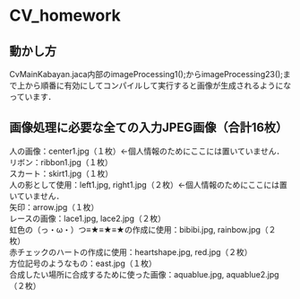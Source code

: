 # CV_homework

## 動かし方
CvMainKabayan.jaca内部のimageProcessing1();からimageProcessing23();まで上から順番に有効にしてコンパイルして実行すると画像が生成されるようになっています．

## 画像処理に必要な全ての入力JPEG画像（合計16枚）

人の画像：center1.jpg（１枚）←個人情報のためにここには置いていません．  
リボン：ribbon1.jpg（１枚）  
スカート：skirt1.jpg（１枚）  
人の影として使用：left1.jpg, right1.jpg（２枚）←個人情報のためにここには置いていません．  
矢印：arrow.jpg（１枚）  
レースの画像：lace1.jpg, lace2.jpg（２枚）  
虹色の（っ・ω・）つ≡★≡★≡★の作成に使用：bibibi.jpg, rainbow.jpg（２枚）  
赤チェックのハートの作成に使用：heartshape.jpg, red.jpg（２枚）  
方位記号のようなもの：east.jpg（１枚）  
合成したい場所に合成するために使った画像：aquablue.jpg, aquablue2.jpg（２枚）
